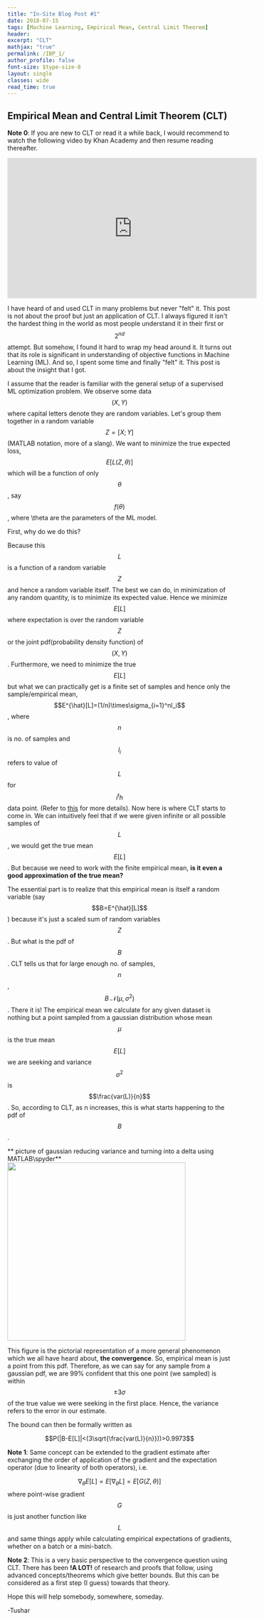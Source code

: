 ```yaml
---
title: "In-Site Blog Post #1"
date: 2018-07-15
tags: [Machine Learning, Empirical Mean, Central Limit Theorem]
header:
excerpt: "CLT"
mathjax: "true"
permalink: /IBP_1/
author_profile: false
font-size: $type-size-8
layout: single
classes: wide
read_time: true
---
```



## Empirical Mean and Central Limit Theorem (CLT)


__Note 0__: If you are 
new to CLT or read it a while back, I would recommend to watch the following 
video by Khan Academy and then resume reading thereafter.

<iframe width="560" height="315" src="https://www.youtube.com/embed/JNm3M9cqWyc?rel=0" frameborder="0" allow="autoplay; encrypted-media" allowfullscreen></iframe>

I have heard of and used CLT in many problems but never "felt" it. This post is 
not about the proof but just an application of CLT.
I always figured it isn't the hardest thing in the world as most people understand 
it in their first or $$2^{nd}$$ attempt. But somehow, I found it hard to wrap my 
head around it. It turns out that its role is significant in understanding of 
objective functions in Machine Learning (ML). And so, I spent some time and 
finally "felt" it. This post is about the insight that I got.


I assume that the reader is familiar with the general setup of a supervised ML 
optimization problem. We observe some 
data $$(X,Y)$$ where capital letters denote they are random variables. Let's group
them together in a random variable $$Z=[X;Y]$$ (MATLAB notation, more of a slang).
We want to minimize the true expected loss, $$E[L(Z,\theta)]$$ which will be a 
function of only $$\theta$$, say $$f(\theta)$$, where \theta are the parameters 
of the ML model.

First, why do we do this?

Because this $$L$$ is a function of a random variable $$Z$$ and hence a random variable 
itself. The best we can do, in minimization of any random quantity, is to minimize 
its expected value. Hence we minimize $$E[L]$$ where expectation is over the 
random variable $$Z$$ or the joint pdf(probability density function) of $$(X,Y)$$. Furthermore, we need to minimize 
the true $$E[L]$$ but what we can practically get is a finite set of samples and 
hence only the sample/empirical mean, $$E^{\hat}[L]=(1/n)\times\sigma_{i=1}^nl_i$$, where
$$n$$ is no. of samples and $$l_i$$ refers to value of $$L$$ for $$i^th$$ data point.
(Refer to [this](http://www.deeplearningbook.org/contents/optimization.html) for more details). 
Now here is where CLT starts to come in. We can 
intuitively feel that if we were given infinite or all possible samples of $$L$$, 
we would get the true mean $$E[L]$$. But because we need to work with the finite 
empirical mean, __**is it even a good approximation of the true mean?**__

The essential part is to realize that this empirical mean is itself a random 
variable (say $$B=E^{\hat}[L]$$) because it's just a scaled sum of random variables 
$$Z$$. But what is the pdf of $$B$$. CLT tells us that for large enough no. of samples, $$n$$, 
$$B~\mathcal{N}(\mu,\sigma^2)$$ . There it is! The empirical mean we calculate 
for any given dataset is nothing but a point sampled from a gaussian distribution 
whose mean $$\mu$$ is the true mean $$E[L]$$ we are seeking and variance $$\sigma^2$$ 
is $$\frac{var(L)}{n}$$. So, according to CLT, as n increases, this is what starts 
happening to the pdf of $$B$$.

** picture of gaussian reducing variance and turning into a delta using MATLAB\spyder**
<img src="https://tushar-agarwal2909.github.io/images/CLT1.gif" width="400" height="400" align="middle" />


This figure is the pictorial representation of a more general phenomenon which 
we all have heard about, **the convergence**. So, empirical mean is just a point 
from this pdf. Therefore, as we can say for any sample from a gaussian pdf, we are 99% 
confident that this one point (we sampled) is within $$\pm3\sigma$$ of the true 
value we were seeking in the first place. Hence, the variance refers to the 
error in our estimate.

The bound can then be formally written as

$$P(|B-E[L]|<(3\sqrt{\frac{var(L)}{n}}))>0.9973$$


__Note 1__: Same concept can be extended to the gradient estimate after exchanging 
the order of application of the gradient and the expectation operator (due to linearity 
of both operators), i.e.

$$\nabla_{\theta}E[L]=E[\nabla_{\theta}L]=E[G(Z,\theta)]$$
where point-wise gradient $$G$$ is just another function like $$L$$ and same things apply while 
calculating empirical expectations of gradients, whether on a batch or a mini-batch.

__Note 2__: This is a very basic perspective to the convergence question using CLT. 
There has been **!A LOT!** of research and proofs that follow, using advanced 
concepts/theorems which give better bounds. But this can be considered as a 
first step (I guess) towards that theory.

Hope this will help somebody, somewhere, someday.


-Tushar